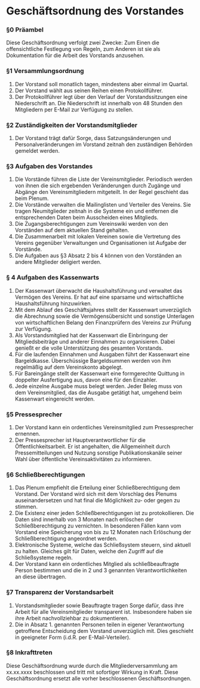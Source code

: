 Geschäftsordnung des Vorstandes
===============================

### §0 Präambel
Diese Geschäftsordnung verfolgt zwei Zwecke: Zum Einen die offensichtliche Festlegung von Regeln, zum Anderen ist sie als Dokumentation für die Arbeit des Vorstands anzusehen.

### §1 Versammlungsordnung
 1. Der Vorstand soll monatlich tagen, mindestens aber einmal im Quartal.
 1. Der Vorstand wählt aus seinen Reihen einen Protokollführer.
 1. Der Protokollführer legt über den Verlauf der Vorstandssitzungen eine Niederschrift an. Die Niederschrift ist innerhalb von 48 Stunden den Mitgliedern per E-Mail zur Verfügung zu stellen.

### §2 Zuständigkeiten der Vorstandsmitglieder
 1. Der Vorstand trägt dafür Sorge, dass Satzungsänderungen und Personalveränderungen im Vorstand zeitnah den zuständigen Behörden gemeldet werden.

### §3 Aufgaben des Vorstandes
 1. Die Vorstände führen die Liste der Vereinsmitglieder. Periodisch werden von ihnen die sich ergebenden Veränderungen durch Zugänge und Abgänge den Vereinsmitgliedern mitgeteilt. In der Regel geschieht das beim Plenum.
 1. Die Vorstände verwalten die Mailinglisten und Verteiler des Vereins. Sie tragen Neumitglieder zeitnah in die Systeme ein und entfernen die entsprechenden Daten beim Ausscheiden eines Mitglieds.
 1. Die Zugangsberechtigungen zum Vereinswiki werden von den Vorständen auf dem aktuellen Stand gehalten.
 1. Die Zusammenarbeit mit lokalen Vereinen sowie die Vertretung des Vereins gegenüber Verwaltungen und Organisationen ist Aufgabe der Vorstände.
 1. Die Aufgaben aus §3 Absatz 2 bis 4 können von den Vorständen an andere Mitglieder deligiert werden. 

### § 4 Aufgaben des Kassenwarts
 1. Der Kassenwart überwacht die Haushaltsführung und verwaltet das Vermögen des Vereins. Er hat auf eine sparsame und wirtschaftliche Haushaltsführung hinzuwirken.
 1. Mit dem Ablauf des Geschäftsjahres stellt der Kassenwart unverzüglich die Abrechnung sowie die Vermögensübersicht und sonstige Unterlagen von wirtschaftlichen Belang den Finanzprüfern des Vereins zur Prüfung zur Verfügung.
 1. Als Vorstandsmitglied hat der Kassenwart die Einbringung der Mitgliedsbeiträge und anderer Einnahmen zu organisieren. Dabei genießt er die volle Unterstützung des gesamten Vorstands.
 1. Für die laufenden Einnahmen und Ausgaben führt der Kassenwart eine Bargeldkasse. Überschüssige Bargeldsummen werden von ihm regelmäßig auf dem Vereinskonto abgelegt.
 1. Für Bareingänge stellt der Kassenwart eine formgerechte Quittung in doppelter Ausfertigung aus, davon eine für den Einzahler.
 1. Jede einzelne Ausgabe muss belegt werden. Jeder Beleg muss von dem Vereinsmitglied, das die Ausgabe getätigt hat, umgehend beim Kassenwart eingereicht werden.

### §5 Pressesprecher
 1. Der Vorstand kann ein ordentliches Vereinsmitglied zum Pressesprecher ernennen.
 1. Der Pressesprecher ist Hauptverantwortlicher für die Öffentlichkeitsarbeit. Er ist angehalten, die Allgemeinheit durch Pressemitteilungen und Nutzung sonstige Publikationskanäle seiner Wahl über öffentliche Vereinsaktivitäten zu informieren.

### §6 Schließberechtigungen
 1. Das Plenum empfiehlt die Erteilung einer Schließberechtigung dem Vorstand. Der Vorstand wird sich mit dem Vorschlag des Plenums auseinandersetzen und hat final die Möglichkeit zu- oder gegen zu stimmen.
 1. Die Existenz einer jeden Schließberechtigungen ist zu protokollieren. Die Daten sind innerhalb von 3 Monaten nach erlöschen der Schließberechtigung zu vernichten. In besonderen Fällen kann vom Vorstand eine Speicherung von bis zu 12 Monaten nach Erlöschung der Schließberechtigung angeordnet werden.
 1. Elektronische Systeme, welche das Schließsystem steuern, sind aktuell zu halten. Gleiches gilt für Daten, welche den Zugriff auf die Schließsysteme regeln.
 1. Der Vorstand kann ein ordentliches Mitglied als schließbeauftragte Person bestimmen und die in 2 und 3 genannten Verantwortlichkeiten an diese übertragen.

### §7 Transparenz der Vorstandsarbeit
 1. Vorstandsmitglieder sowie Beauftragte tragen Sorge dafür, dass ihre Arbeit für alle Vereinsmitglieder transparent ist. Insbesondere haben sie ihre Arbeit nachvollziehbar zu dokumentieren.
 1. Die in Absatz 1. genannten Personen teilen in eigener Verantwortung getroffene Entscheidung dem Vorstand unverzüglich mit. Dies geschieht in geeigneter Form (i.d.R. per E-Mail-Verteiler).

### §8 Inkrafttreten
Diese Geschäftsordnung wurde durch die Mitgliederversammlung am xx.xx.xxxx beschlossen und tritt mit sofortiger Wirkung in Kraft. Diese Geschäftsordnung ersetzt alle vorher beschlossenen Geschäftsordnungen.
